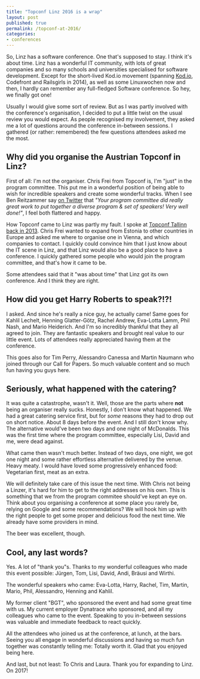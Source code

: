 ```yaml
---
title: "Topconf Linz 2016 is a wrap"
layout: post
published: true
permalink: /topconf-at-2016/
categories:
- conferences
---
```


So, Linz has a software conference. One that's supposed to stay. I think it's
about time. Linz has a wonderful IT community, with lots of great companies and
so many schools and universities specialised for software development. Except for the short-lived Kod.io movement (spanning [Kod.io](/blog/2014/03/02/kodio/),
Codefront and Railsgirls in 2014), as well as some Linuxwochen now and then,
I hardly can remember any full-fledged Software conference.
So hey, we finally got one!

Usually I would give some sort of review. But as I was partly involved with
the conference's organisation, I decided to put a little twist on the usual
review you would expect. As people recognised my involvement, they asked me
a lot of questions around the conference in-between sessions. I gathered (or
rather: remembered) the few questions attendees asked me the most.

## Why did you organise the Austrian Topconf in Linz?

First of all: I'm not the organiser. Chris Frei from Topconf is, I'm "just" in
the program committee. This put me in a wonderful position of being able to
wish for incredible speakers and create some wonderful tracks. When I see
Ben Reitzammer say [on Twitter](https://twitter.com/benjamin/status/695150175094988800)
that *"Your program committee did really great work to put together a diverse program
& set of speakers! Very well done!"*, I feel both flattered and happy.

How Topconf came to Linz was partly my fault. I spoke at [Topconf Tallinn back in 2013](http://fettblog.eu/blog/2013/11/13/topconf-tallinn-2013/).
Chris Frei wanted to expand from Estonia to other countries in Europe and asked
me where to organise one in Vienna, and which companies to contact. I quickly could
convince him that I just know about the IT scene in Linz, and that Linz would
also be a good place to have a conference. I quickly gathered some people who
would join the program committee, and that's how it came to be.

Some attendees said that it "was about time" that Linz got its own conference.
And I think they are right.

## How did you get Harry Roberts to speak?!?!

I asked. And since he's really a nice guy, he actually came! Same goes for
Kahlil Lechelt, Henning Glatter-Götz, Rachel Andrew, Eva-Lotta Lamm, Phil Nash,
and Mario Heiderich. And I'm so incredibly thankful that they all agreed to join.
They are fantastic speakers and brought real value to our little event. Lots
of attendees really appreciated having them at the conference.

This goes also for Tim Perry, Alessandro Canessa and Martin Naumann who joined
through our Call for Papers. So much valuable content and so much fun having you guys here.

## Seriously, what happened with the catering?

It was quite a catastrophe, wasn't it. Well, those are the parts where **not**
being an organiser really sucks. Honestly, I don't know what happened. We had
a great catering service first, but for *some* reasons they had to drop out on
short notice. About 8 days before the event. And I still don't know why.
The alternative would've been two days and one night of McDonalds. This was the
first time where the program committee, especially Lisi, David and me, were dead
against.

What came then wasn't much better. Instead of two days, one night, we got one
night and some rather effortless alternative delivered by the venue. Heavy meaty.
I would have loved some progressively enhanced food: Vegetarian first, meat as an
extra.

We will definitely take care of this issue the next time. With Chris not being
a Linzer, it's hard for him to get to the right addresses on his own. This is
something that we from the program commitee should've kept an eye on. Think about
you organising a conference at some place you rarely be, relying on Google and
some recommendations? We will hook him up with the right people to get some proper 
and delicious food the next time. We already have some providers in mind.

The beer was excellent, though.

## Cool, any last words?

Yes. A lot of "thank you"s. Thanks to my wonderful colleagues who made this
event possible: Jürgen, Tom, Lisi, David, Andi, Bräusi and Wirthi.

The wonderful speakers who came: Eva-Lotta, Harry, Rachel, Tim, Martin, Mario,
Phil, Alessandro, Henning and Kahlil.

My former client "BGT", who sponsored the event and had some great time with us.
My current employer Dynatrace who sponsored, and all my colleagues who came to the event.
Speaking to you in-between sessions was valuable and immediate feedback to react quickly.

All the attendees who joined us at the conference, at lunch, at the bars. Seeing
you all engage in wonderful discussions and having so much fun together was constantly
telling me: Totally worth it. Glad that you enjoyed being here.

And last, but not least: To Chris and Laura. Thank you for expanding to Linz. On 2017!
